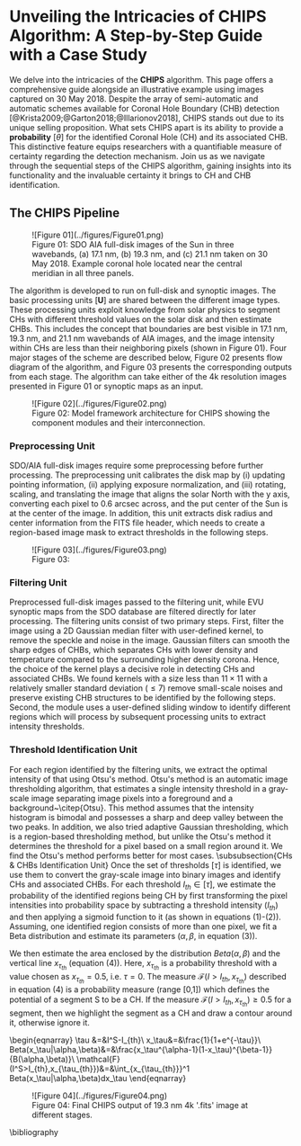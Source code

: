 <!-- 
Author(s): Shibaji Chakraborty

Disclaimer:
pyCHIPS is under the MIT license found in the root directory LICENSE.md 
Everyone is permitted to copy and distribute verbatim copies of this license 
document.

This version of the MIT Public License incorporates the terms
and conditions of MIT General Public License.
-->

# Unveiling the Intricacies of CHIPS Algorithm: A Step-by-Step Guide with a Case Study
We delve into the intricacies of the **CHIPS** algorithm. This page offers a comprehensive guide alongside an illustrative example using images captured on 30 May 2018. Despite the array of semi-automatic and automatic schemes available for Coronal Hole Boundary (CHB) detection [@Krista2009;@Garton2018;@Illarionov2018], CHIPS stands out due to its unique selling proposition. What sets CHIPS apart is its ability to provide a **probability** [$\theta$] for the identified Coronal Hole (CH) and its associated CHB. This distinctive feature equips researchers with a quantifiable measure of certainty regarding the detection mechanism. Join us as we navigate through the sequential steps of the CHIPS algorithm, gaining insights into its functionality and the invaluable certainty it brings to CH and CHB identification.

## The CHIPS Pipeline
<figure markdown>
![Figure 01](../figures/Figure01.png)
<figcaption>Figure 01: SDO AIA full-disk images of the Sun in three wavebands, (a) 17.1 nm, (b) 19.3 nm, and (c) 21.1 nm taken on 30 May 2018. Example coronal hole located near the central meridian in all three panels.</figcaption>
</figure>

The algorithm is developed to run on full-disk and synoptic images. The basic processing units [**U**] are shared between the different image types. These processing units exploit knowledge from solar physics to segment CHs with different threshold values on the solar disk and then estimate CHBs. This includes the concept that boundaries are best visible in 17.1 nm, 19.3 nm, and 21.1 nm wavebands of AIA images, and the image intensity within CHs are less than their neighboring pixels (shown in Figure 01). Four major stages of the scheme are described below, Figure 02 presents flow diagram of the algorithm, and Figure 03 presents the corresponding outputs from each stage. The algorithm can take either of the 4k resolution images presented in Figure 01 or synoptic maps as an input.
<figure markdown>
![Figure 02](../figures/Figure02.png)
<figcaption>Figure 02: Model framework architecture for CHIPS showing the component modules and their interconnection.</figcaption>
</figure>

### Preprocessing Unit
SDO/AIA full-disk images require some preprocessing before further processing. The preprocessing unit calibrates the disk map by (i) updating pointing information, (ii) applying exposure normalization, and (iii) rotating, scaling, and translating the image that aligns the solar North with the y axis, converting each pixel to 0.6 arcsec across, and the put center of the Sun is at the center of the image. In addition, this unit extracts disk radius and center information from the FITS file header, which needs to create a region-based image mask to extract thresholds in the following steps.
<figure markdown>
![Figure 03](../figures/Figure03.png)
<figcaption>Figure 03: </figcaption>
</figure>

### Filtering Unit
Preprocessed full-disk images passed to the filtering unit, while EVU synoptic maps from the SDO database are filtered directly for later processing. The filtering units consist of two  primary steps. First, filter the image using a 2D Gaussian median filter with user-defined kernel, to remove the speckle and noise in the image. Gaussian filters can smooth the sharp edges of CHBs, which separates CHs with lower density and temperature compared to the surrounding higher density corona. Hence, the choice of the kernel plays a decisive role in detecting CHs and associated CHBs. We found kernels with a size less than $11\times 11$ with a relatively smaller standard deviation ($\leq 7$) remove small-scale noises and preserve existing CHB structures to be identified by the following steps. Second, the module uses a user-defined sliding window to identify different regions which will process by subsequent processing units to extract intensity thresholds.

### Threshold Identification Unit
For each region identified by the filtering units, we extract the optimal intensity of that using Otsu's method. Otsu's method is an automatic image thresholding algorithm, that estimates a single intensity threshold in a gray-scale image separating image pixels into a foreground and a background~\citep{Otsu}. This method assumes that the intensity histogram is bimodal and  possesses a sharp and deep valley between the two peaks. In addition, we also tried adaptive Gaussian thresholding, which is a region-based thresholding method, but unlike the Otsu's method it determines the threshold for a pixel based on a small region around it. We find the Otsu's method performs better for most cases.
\subsubsection{CHs \& CHBs Identification Unit}
Once the set of thresholds $[\tau]$ is identified, we use them to convert the gray-scale image into binary images and identify CHs and associated CHBs. For each threshold $I_{th}\in[\tau]$, we estimate the probability of the identified regions being CH by first transforming the pixel intensities into probability space by subtracting a threshold intensity ($I_{th}$) and then applying a sigmoid function to it (as shown in equations (1)-(2)). Assuming, one identified region consists of more than one pixel, we fit a Beta distribution and estimate its parameters ($\alpha, \beta$, in equation (3)).

We then estimate the area enclosed by the distribution $Beta(\alpha,\beta)$ and the vertical line $x_{\tau_{th}}$ (equation (4)). Here, $x_{\tau_{th}}$ is a probability threshold with a value chosen as $x_{\tau_{th}}=0.5$, i.e. $\tau=0$. The measure $\mathcal{F}(I>I_{th},x_{\tau_{th}})$ described in equation (4) is a probability measure (range [0,1]) which defines the potential of a segment S to be a CH. If the measure $\mathcal{F}(I>I_{th},x_{\tau_{th}})\geq 0.5$ for a segment, then we highlight the segment as a CH and draw a contour around it, otherwise ignore it.

\begin{eqnarray}
\tau &=&I^S-I_{th}\\
x_\tau&=&\frac{1}{1+e^{-\tau}}\\
Beta(x_\tau|\alpha,\beta)&=&\frac{x_\tau^{\alpha-1}(1-x_\tau)^{\beta-1}}{B(\alpha,\beta)}\\
\mathcal{F}(I^S>I_{th},x_{\tau_{th}})&=&\int_{x_{\tau_{th}}}^1 Beta(x_\tau|\alpha,\beta)dx_\tau
\end{eqnarray}

<figure markdown>
![Figure 04](../figures/Figure04.png)
<figcaption>Figure 04: Final CHIPS output of 19.3 nm 4k '.fits' image at different stages.</figcaption>
</figure>

\bibliography
